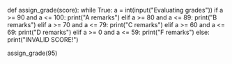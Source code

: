 def assign_grade(score):
    while True:
        a = int(input("Evaluating grades"))
        if a >= 90 and a <= 100:
            print("A remarks")
        elif a >= 80 and a <= 89:
            print("B remarks")
        elif a >= 70 and a <= 79:
            print("C remarks")
        elif a >= 60 and a <= 69:
            print("D remarks")
        elif a >= 0 and a <= 59:
            print("F remarks")
        else:
            print("INVALID SCORE!")
            
assign_grade(95)
